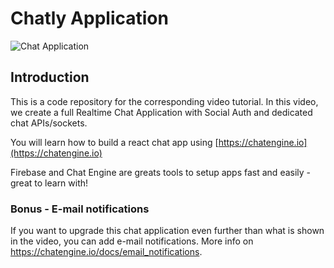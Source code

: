 # Chatly Application

![Chat Application]([https://i.ibb.co/GJwyy9m/Bv9-Js3-QLOLY-HD.jpg](https://cdn.discordapp.com/attachments/616291498677370905/1114986319374979092/image.png)])

## Introduction

This is a code repository for the corresponding video tutorial. In this video, we create a full Realtime Chat Application with Social Auth and dedicated chat APIs/sockets.

You will learn how to build a react chat app using [https://chatengine.io](https://chatengine.io)

Firebase and Chat Engine are greats tools to setup apps fast and easily - great to learn with!

### Bonus - E-mail notifications

If you want to upgrade this chat application even further than what is shown in the video, you can add e-mail notifications. More info on https://chatengine.io/docs/email_notifications.
